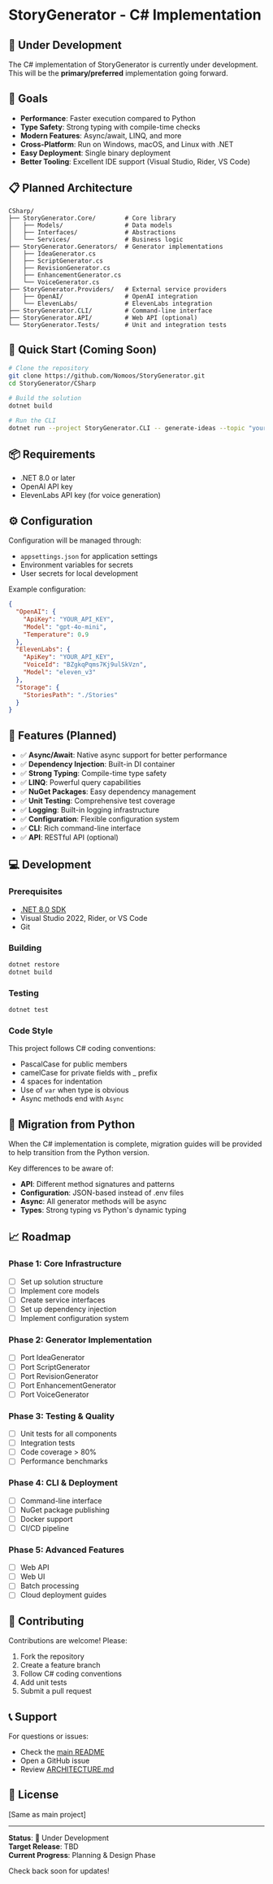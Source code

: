# StoryGenerator - C# Implementation

## 🚧 Under Development

The C# implementation of StoryGenerator is currently under development. This will be the **primary/preferred** implementation going forward.

## 🎯 Goals

- **Performance**: Faster execution compared to Python
- **Type Safety**: Strong typing with compile-time checks
- **Modern Features**: Async/await, LINQ, and more
- **Cross-Platform**: Run on Windows, macOS, and Linux with .NET
- **Easy Deployment**: Single binary deployment
- **Better Tooling**: Excellent IDE support (Visual Studio, Rider, VS Code)

## 📋 Planned Architecture

```
CSharp/
├── StoryGenerator.Core/        # Core library
│   ├── Models/                 # Data models
│   ├── Interfaces/             # Abstractions
│   └── Services/               # Business logic
├── StoryGenerator.Generators/  # Generator implementations
│   ├── IdeaGenerator.cs
│   ├── ScriptGenerator.cs
│   ├── RevisionGenerator.cs
│   ├── EnhancementGenerator.cs
│   └── VoiceGenerator.cs
├── StoryGenerator.Providers/   # External service providers
│   ├── OpenAI/                 # OpenAI integration
│   └── ElevenLabs/             # ElevenLabs integration
├── StoryGenerator.CLI/         # Command-line interface
├── StoryGenerator.API/         # Web API (optional)
└── StoryGenerator.Tests/       # Unit and integration tests
```

## 🚀 Quick Start (Coming Soon)

```bash
# Clone the repository
git clone https://github.com/Nomoos/StoryGenerator.git
cd StoryGenerator/CSharp

# Build the solution
dotnet build

# Run the CLI
dotnet run --project StoryGenerator.CLI -- generate-ideas --topic "your topic"
```

## 📦 Requirements

- .NET 8.0 or later
- OpenAI API key
- ElevenLabs API key (for voice generation)

## ⚙️ Configuration

Configuration will be managed through:
- `appsettings.json` for application settings
- Environment variables for secrets
- User secrets for local development

Example configuration:
```json
{
  "OpenAI": {
    "ApiKey": "YOUR_API_KEY",
    "Model": "gpt-4o-mini",
    "Temperature": 0.9
  },
  "ElevenLabs": {
    "ApiKey": "YOUR_API_KEY",
    "VoiceId": "BZgkqPqms7Kj9ulSkVzn",
    "Model": "eleven_v3"
  },
  "Storage": {
    "StoriesPath": "./Stories"
  }
}
```

## 🔧 Features (Planned)

- ✅ **Async/Await**: Native async support for better performance
- ✅ **Dependency Injection**: Built-in DI container
- ✅ **Strong Typing**: Compile-time type safety
- ✅ **LINQ**: Powerful query capabilities
- ✅ **NuGet Packages**: Easy dependency management
- ✅ **Unit Testing**: Comprehensive test coverage
- ✅ **Logging**: Built-in logging infrastructure
- ✅ **Configuration**: Flexible configuration system
- ✅ **CLI**: Rich command-line interface
- ✅ **API**: RESTful API (optional)

## 💻 Development

### Prerequisites

- [.NET 8.0 SDK](https://dotnet.microsoft.com/download)
- Visual Studio 2022, Rider, or VS Code
- Git

### Building

```bash
dotnet restore
dotnet build
```

### Testing

```bash
dotnet test
```

### Code Style

This project follows C# coding conventions:
- PascalCase for public members
- camelCase for private fields with _ prefix
- 4 spaces for indentation
- Use of `var` when type is obvious
- Async methods end with `Async`

## 🔄 Migration from Python

When the C# implementation is complete, migration guides will be provided to help transition from the Python version.

Key differences to be aware of:
- **API**: Different method signatures and patterns
- **Configuration**: JSON-based instead of .env files
- **Async**: All generator methods will be async
- **Types**: Strong typing vs Python's dynamic typing

## 📈 Roadmap

### Phase 1: Core Infrastructure
- [ ] Set up solution structure
- [ ] Implement core models
- [ ] Create service interfaces
- [ ] Set up dependency injection
- [ ] Implement configuration system

### Phase 2: Generator Implementation
- [ ] Port IdeaGenerator
- [ ] Port ScriptGenerator
- [ ] Port RevisionGenerator
- [ ] Port EnhancementGenerator
- [ ] Port VoiceGenerator

### Phase 3: Testing & Quality
- [ ] Unit tests for all components
- [ ] Integration tests
- [ ] Code coverage > 80%
- [ ] Performance benchmarks

### Phase 4: CLI & Deployment
- [ ] Command-line interface
- [ ] NuGet package publishing
- [ ] Docker support
- [ ] CI/CD pipeline

### Phase 5: Advanced Features
- [ ] Web API
- [ ] Web UI
- [ ] Batch processing
- [ ] Cloud deployment guides

## 🤝 Contributing

Contributions are welcome! Please:

1. Fork the repository
2. Create a feature branch
3. Follow C# coding conventions
4. Add unit tests
5. Submit a pull request

## 📞 Support

For questions or issues:
- Check the [main README](../README.md)
- Open a GitHub issue
- Review [ARCHITECTURE.md](../ARCHITECTURE.md)

## 📄 License

[Same as main project]

---

**Status**: 🚧 Under Development  
**Target Release**: TBD  
**Current Progress**: Planning & Design Phase

Check back soon for updates!
